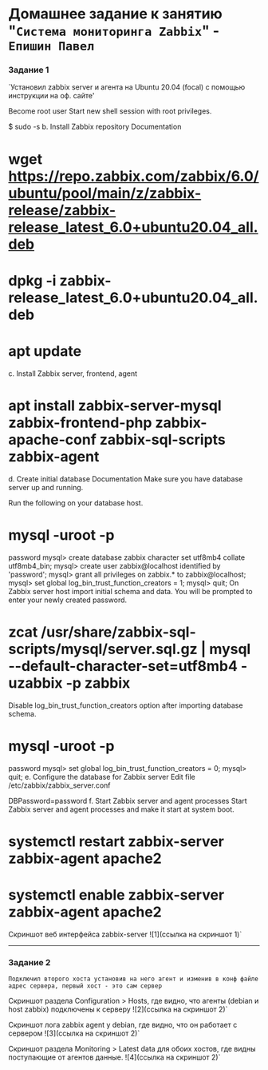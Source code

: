 # Домашнее задание к занятию "`Система мониторинга Zabbix`" - `Епишин Павел`

### Задание 1

`Установил zabbix server и агента на Ubuntu 20.04 (focal) с помощью инструкции на оф. сайте'

Become root user
Start new shell session with root privileges.

$ sudo -s
b. Install Zabbix repository
Documentation
# wget https://repo.zabbix.com/zabbix/6.0/ubuntu/pool/main/z/zabbix-release/zabbix-release_latest_6.0+ubuntu20.04_all.deb
# dpkg -i zabbix-release_latest_6.0+ubuntu20.04_all.deb
# apt update
c. Install Zabbix server, frontend, agent
# apt install zabbix-server-mysql zabbix-frontend-php zabbix-apache-conf zabbix-sql-scripts zabbix-agent
d. Create initial database
Documentation
Make sure you have database server up and running.

Run the following on your database host.

# mysql -uroot -p
password
mysql> create database zabbix character set utf8mb4 collate utf8mb4_bin;
mysql> create user zabbix@localhost identified by 'password';
mysql> grant all privileges on zabbix.* to zabbix@localhost;
mysql> set global log_bin_trust_function_creators = 1;
mysql> quit;
On Zabbix server host import initial schema and data. You will be prompted to enter your newly created password.

# zcat /usr/share/zabbix-sql-scripts/mysql/server.sql.gz | mysql --default-character-set=utf8mb4 -uzabbix -p zabbix
Disable log_bin_trust_function_creators option after importing database schema.

# mysql -uroot -p
password
mysql> set global log_bin_trust_function_creators = 0;
mysql> quit;
e. Configure the database for Zabbix server
Edit file /etc/zabbix/zabbix_server.conf

DBPassword=password
f. Start Zabbix server and agent processes
Start Zabbix server and agent processes and make it start at system boot.

# systemctl restart zabbix-server zabbix-agent apache2
# systemctl enable zabbix-server zabbix-agent apache2

Скриншот веб интерфейса zabbix-server
![1](ссылка на скриншот 1)`


---

### Задание 2

`Подключил второго хоста установив на него агент и изменив в конф файле адрес сервера, первый хост - это сам сервер`

Скриншот раздела Configuration > Hosts, где видно, что агенты (debian и host zabbix) подключены к серверу
![2](ссылка на скриншот 2)`

Скриншот лога zabbix agent у debian, где видно, что он работает с сервером
![3](ссылка на скриншот 2)`

Скриншот раздела Monitoring > Latest data для обоих хостов, где видны поступающие от агентов данные.
![4](ссылка на скриншот 2)`